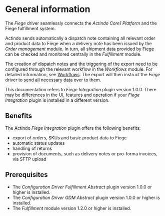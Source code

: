 # General information

The *Fiege* driver seamlessly connects the *Actindo Core1 Platform* and the Fiege fulfillment system. 

Actindo sends automatically a dispatch note containing all relevant order and product data to Fiege when a delivery note has been issued by the *Order management* module. In turn, all shipment data provided by Fiege can be checked and monitored centrally in the *Fulfillment* module. 

The creation of dispatch notes and the triggering of the export need to be configured through the relevant workflow in the *Workflows* module. For detailed information, see [Workflows](../../ActindoWorkFlow/Overview/01_General.md). The export will then instruct the *Fiege* driver to send all necessary data over to them.

This documentation refers to *Fiege Integration* plugin version 1.0.0. There may be differences in the UI, features and operation if your *Fiege Integration* plugin is installed in a different version.


## Benefits

The Actindo *Fiege Integration* plugin offers the following benefits:

- export of orders, SKUs and basic product data to Fiege
- automatic status updates 
- handling of returns
- provision of documents, such as delivery notes or pro-forma invoices, via SFTP upload

[comment]: <> (Info aus Confluence space Product, Status Mai 2023)

## Prerequisites

- The *Configuration Driver Fulfillment Abstract* plugin version 1.0.0 or higher is installed.
- The *Configuration Driver GDM Abstract* plugin version 1.0.0 or higher is installed.
- The *Fulfillment* module version 1.2.0 or higher is installed.


 